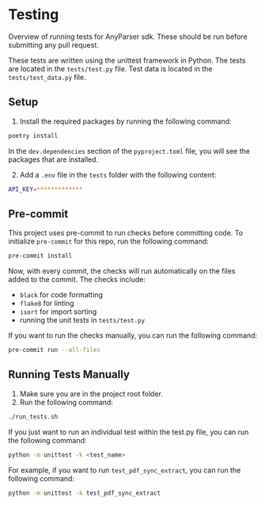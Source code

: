 # Testing
Overview of running tests for AnyParser sdk. These should be run before submitting any pull request.

These tests are written using the unittest framework in Python. The tests are located in the `tests/test.py` file. Test data is located in the `tests/test_data.py` file.

## Setup
1. Install the required packages by running the following command:
```bash
poetry install
```
In the `dev.dependencies` section of the `pyproject.toml` file, you will see the packages that are installed.

2. Add a `.env` file in the `tests` folder with the following content:
```bash
API_KEY=*************
```

## Pre-commit
This project uses pre-commit to run checks before committing code. To initialize `pre-commit` for this repo, run the following command:
```bash
pre-commit install
```

Now, with every commit, the checks will run automatically on the files added to the commit. The checks include:
- `black` for code formatting
- `flake8` for linting
- `isort` for import sorting
- running the unit tests in `tests/test.py`

If you want to run the checks manually, you can run the following command:
```bash
pre-commit run --all-files
```

## Running Tests Manually
1. Make sure you are in the project root folder.
2. Run the following command:
```bash
./run_tests.sh
```

If you just want to run an individual test within the test.py file, you can run the following command:
```bash
python -m unittest -k <test_name>
```

For example, if you want to run `test_pdf_sync_extract`, you can run the following command:
```bash
python -m unittest -k test_pdf_sync_extract
```
